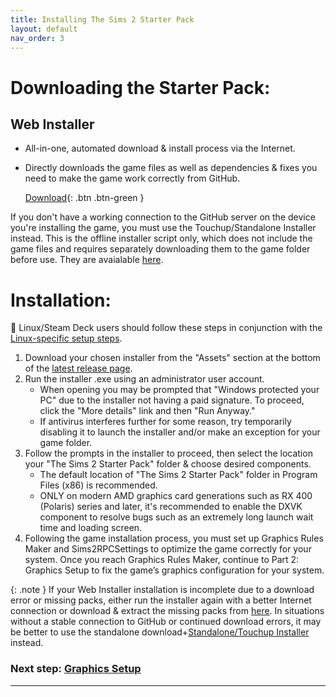 ```yaml
---
title: Installing The Sims 2 Starter Pack
layout: default
nav_order: 3
---
```


# Downloading the Starter Pack:
## Web Installer
   - All-in-one, automated download & install process via the Internet.
   - Directly downloads the game files as well as dependencies & fixes you need to make the game work correctly from GitHub.

     [Download](https://github.com/voicemxil/ts2-starter-pack/releases/latest){: .btn .btn-green }

If you don't have a working connection to the GitHub server on the device you're installing the game, you must use the Touchup/Standalone Installer instead. This is the offline installer script only, which does not include the game files and requires separately downloading them to the game folder before use. They are avaialable [here](https://github.com/mintalien/The-Puppets-2-Definitive-Edition/releases/tag/v12).

# Installation:
🐧 Linux/Steam Deck users should follow these steps in conjunction with the [Linux-specific setup steps](https://github.com/voicemxil/TS2-Starter-Pack/wiki/Linux-Specifc-Setup-Steps).

1. Download your chosen installer from the "Assets" section at the bottom of the [latest release page](https://github.com/voicemxil/TS2-Starter-Pack).
1. Run the installer .exe using an administrator user account.
   - When opening you may be prompted that "Windows protected your PC" due to the installer not having a paid signature. To proceed, click the "More details" link and then "Run Anyway."
   - If antivirus interferes further for some reason, try temporarily disabling it to launch the installer and/or make an exception for your game folder.
1. Follow the prompts in the installer to proceed, then select the location your "The Sims 2 Starter Pack" folder & choose desired components.
   - The default location of "The Sims 2 Starter Pack" folder in Program Files (x86) is recommended. 
   - ONLY on modern AMD graphics card generations such as RX 400 (Polaris) series and later, it's recommended to enable the DXVK component to resolve bugs such as an extremely long launch wait time and loading screen.
1. Following the game installation process, you must set up Graphics Rules Maker and Sims2RPCSettings to optimize the game correctly for your system. Once you reach Graphics Rules Maker, continue to Part 2: Graphics Setup to fix the game’s graphics configuration for your system.

{: .note }
If your Web Installer installation is incomplete due to a download error or missing packs, either run the installer again with a better Internet connection or download & extract the missing packs from [here](https://github.com/mintalien/The-Puppets-2-Definitive-Edition/releases/v12). In situations without a stable connection to GitHub or continued download errors, it may be better to use the standalone download+[Standalone/Touchup Installer](/standalone) instead.

### Next step: [Graphics Setup](/TS2-Starter-Pack/graphics-setup)

---
